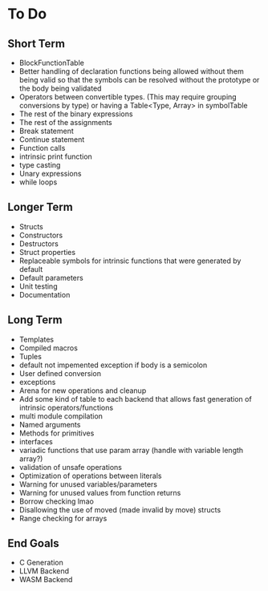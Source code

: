 # To Do

## Short Term
- BlockFunctionTable
- Better handling of declaration functions being allowed without them being valid so that the symbols can be resolved without the prototype or the body being validated
- Operators between convertible types. (This may require grouping conversions by type) or having a Table<Type, Array<Conversion>> in symbolTable
- The rest of the binary expressions
- The rest of the assignments
- Break statement
- Continue statement
- Function calls
- intrinsic print function
- type casting
- Unary expressions
- while loops

## Longer Term
- Structs
- Constructors
- Destructors
- Struct properties
- Replaceable symbols for intrinsic functions that were generated by default
- Default parameters
- Unit testing
- Documentation

## Long Term
- Templates
- Compiled macros
- Tuples
- default not impemented exception if body is a semicolon
- User defined conversion
- exceptions
- Arena for new operations and cleanup
- Add some kind of table to each backend that allows fast generation of intrinsic operators/functions
- multi module compilation
- Named arguments
- Methods for primitives
- interfaces
- variadic functions that use param array (handle with variable length array?)
- validation of unsafe operations
- Optimization of operations between literals
- Warning for unused variables/parameters
- Warning for unused values from function returns
- Borrow checking lmao
- Disallowing the use of moved (made invalid by move) structs
- Range checking for arrays

## End Goals
- C Generation
- LLVM Backend
- WASM Backend
